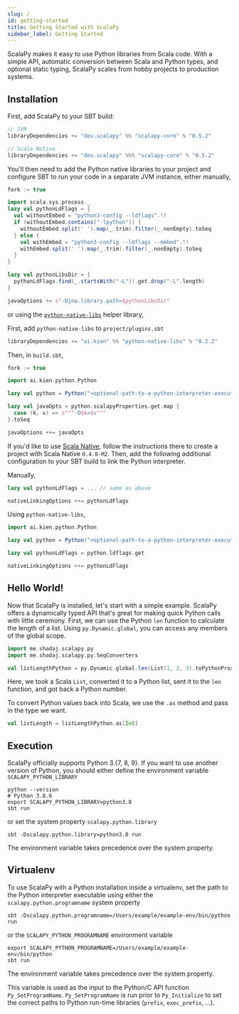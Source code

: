 ```yaml
---
slug: /
id: getting-started
title: Getting Started with ScalaPy
sidebar_label: Getting Started
---
```


ScalaPy makes it easy to use Python libraries from Scala code. With a simple API, automatic conversion between Scala and Python types, and optional static typing, ScalaPy scales from hobby projects to production systems.

## Installation
First, add ScalaPy to your SBT build:
```scala
// JVM
libraryDependencies += "dev.scalapy" %% "scalapy-core" % "0.5.2"

// Scala Native
libraryDependencies += "dev.scalapy" %%% "scalapy-core" % "0.5.2"
```

You'll then need to add the Python native libraries to your project and configure SBT to run your code in a separate JVM instance, either manually,

```scala
fork := true

import scala.sys.process._
lazy val pythonLdFlags = {
  val withoutEmbed = "python3-config --ldflags".!!
  if (withoutEmbed.contains("-lpython")) {
    withoutEmbed.split(' ').map(_.trim).filter(_.nonEmpty).toSeq
  } else {
    val withEmbed = "python3-config --ldflags --embed".!!
    withEmbed.split(' ').map(_.trim).filter(_.nonEmpty).toSeq
  }
}

lazy val pythonLibsDir = {
  pythonLdFlags.find(_.startsWith("-L")).get.drop("-L".length)
}

javaOptions += s"-Djna.library.path=$pythonLibsDir"
```

or using the [`python-native-libs`](https://github.com/kiendang/python-native-libs) helper library,

First, add `python-native-libs` to `project/plugins.sbt`

```scala
libraryDependencies += "ai.kien" %% "python-native-libs" % "0.2.2"
```

Then, in `build.sbt`,

```scala
fork := true

import ai.kien.python.Python

lazy val python = Python("<optional-path-to-a-python-interpreter-executable>")

lazy val javaOpts = python.scalapyProperties.get.map {
  case (k, v) => s"""-D$k=$v"""
}.toSeq

javaOptions ++= javaOpts
```

If you'd like to use [Scala Native](https://scala-native.readthedocs.io/), follow the instructions there to create a project with Scala Native `0.4.0-M2`. Then, add the following additional configuration to your SBT build to link the Python interpreter.

Manually,

```scala
lazy val pythonLdFlags = ... // same as above

nativeLinkingOptions ++= pythonLdFlags
```

Using `python-native-libs`,

```scala
import ai.kien.python.Python

lazy val python = Python("<optional-path-to-a-python-interpreter-executable>")

lazy val pythonLdFlags = python.ldflags.get

nativeLinkingOptions ++= pythonLdFlags
```

## Hello World!
Now that ScalaPy is installed, let's start with a simple example. ScalaPy offers a dynamically typed API that's great for making quick Python calls with little ceremony. First, we can use the Python `len` function to calculate the length of a list. Using `py.Dynamic.global`, you can access any members of the global scope.

```scala mdoc
import me.shadaj.scalapy.py
import me.shadaj.scalapy.py.SeqConverters

val listLengthPython = py.Dynamic.global.len(List(1, 2, 3).toPythonProxy)
```

Here, we took a Scala `List`, converted it to a Python list, sent it to the `len` function, and got back a Python number.

To convert Python values back into Scala, we use the `.as` method and pass in the type we want.

```scala mdoc
val listLength = listLengthPython.as[Int]
```
## Execution
ScalaPy officially supports Python 3.{7, 8, 9}. If you want to use another version of Python, you should either define the environment variable `SCALAPY_PYTHON_LIBRARY`

```shell
python --version
# Python 3.8.6
export SCALAPY_PYTHON_LIBRARY=python3.8
sbt run
```

or set the system property `scalapy.python.library`

```shell
sbt -Dscalapy.python.library=python3.8 run
```

The environment variable takes precedence over the system property.

## Virtualenv

To use ScalaPy with a Python installation inside a virtualenv, set the path to the Python interpreter executable using either the `scalapy.python.programname` system property

```shell
sbt -Dscalapy.python.programname=/Users/example/example-env/bin/python run
```

or the `SCALAPY_PYTHON_PROGRAMNAME` environment variable

```shell
export SCALAPY_PYTHON_PROGRAMNAME=/Users/example/example-env/bin/python
sbt run
```

The environment variable takes precedence over the system property.

This variable is used as the input to the Python/C API function `Py_SetProgramName`. `Py_SetProgramName` is run prior to `Py_Initialize` to set the correct paths to Python run-time libraries (`prefix`, `exec_prefix`, ...).
